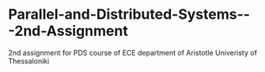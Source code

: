 # Parallel-and-Distributed-Systems---2nd-Assignment
2nd assignment for PDS course of ECE department of Aristotle Univeristy of Thessaloniki

